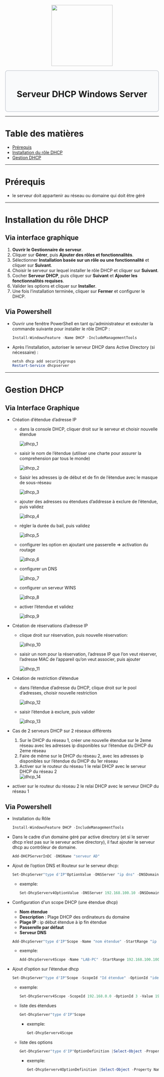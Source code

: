 <div align="center">
  <p align="center">
    <a href="#">
      <img src="https://i0.wp.com/www.networkcorp.fr/wp-content/uploads/2018/03/dhcp_logo.jpg?resize=699%2C231" height="200px" />
    </a>
  </p>
</div>

<div style="border: 2px solid #d1d5db; padding: 20px; border-radius: 8px; background-color: #f9fafb;">
  <h1 align="center">Serveur DHCP Windows Server</h1>
</div>

---
# Table des matières
- [Prérequis](#prérequis)
- [Installation  du rôle DHCP](#installation--du-rôle-dhcp)
- [Gestion DHCP](#gestion-dhcp)
---
# Prérequis
- le serveur doit appartenir au réseau ou domaine qui doit être géré
---
# Installation  du rôle DHCP
## Via interface graphique
1. **Ouvrir le Gestionnaire de serveur**.
2. Cliquer sur **Gérer**, puis **Ajouter des rôles et fonctionnalités**.
3. Sélectionner **Installation basée sur un rôle ou une fonctionnalité** et cliquer sur **Suivant**.
4. Choisir le serveur sur lequel installer le rôle DHCP et cliquer sur **Suivant**.
5. Cocher **Serveur DHCP**, puis cliquer sur **Suivant** et **Ajouter les fonctionnalités requises**.
6. Valider les options et cliquer sur **Installer**.
7. Une fois l’installation terminée, cliquer sur **Fermer** et configurer le DHCP.
## Via Powershell
- Ouvrir une fenêtre PowerShell en tant qu'administrateur et exécuter la commande suivante pour installer le rôle DHCP :
    ```powershell
    Install-WindowsFeature -Name DHCP -IncludeManagementTools
    ```
- Après l’installation, autoriser le serveur DHCP dans Active Directory (si nécessaire) :
    ```powershell
    netsh dhcp add securitygroups
    Restart-Service dhcpserver
    ```
---
# Gestion DHCP
## Via Interface Graphique
- Création d’étendue d’adresse IP
    - dans la console DHCP, cliquer droit sur le serveur et choisir nouvelle étendue

        ![dhcp_1](https://gitea.maxflix.xyz/Ichbine/Wiki_Info/raw/branch/main/Windows/Gestion%20serveurs/Services%20Servers%20Windows/dhcp_image/dhcp_1.png)
                
    - saisir le nom de l’étendue (utiliser une charte pour assurer la comprehension par tous le monde)
                
        ![dhcp_2](https://gitea.maxflix.xyz/Ichbine/Wiki_Info/raw/branch/main/Windows/Gestion%20serveurs/Services%20Servers%20Windows/dhcp_image/dhcp_2.png)
                
    - Saisir les adresses ip de début et de fin de l’étendue avec le masque de sous-réseau
                
        ![dhcp_3](https://gitea.maxflix.xyz/Ichbine/Wiki_Info/raw/branch/main/Windows/Gestion%20serveurs/Services%20Servers%20Windows/dhcp_image/dhcp_3.png)
                
    - ajouter des adresses ou étendues d’addresse à exclure de l’étendue, puis validez
                
        ![dhcp_4](https://gitea.maxflix.xyz/Ichbine/Wiki_Info/raw/branch/main/Windows/Gestion%20serveurs/Services%20Servers%20Windows/dhcp_image/dhcp_4.png)
                
    - régler la durée du bail, puis validez
                
        ![dhcp_5](https://gitea.maxflix.xyz/Ichbine/Wiki_Info/raw/branch/main/Windows/Gestion%20serveurs/Services%20Servers%20Windows/dhcp_image/dhcp_5.png)
                
    - configurer les option en ajoutant une passerelle ⇒ activation du routage
                
        ![dhcp_6](https://gitea.maxflix.xyz/Ichbine/Wiki_Info/raw/branch/main/Windows/Gestion%20serveurs/Services%20Servers%20Windows/dhcp_image/dhcp_6.png)
                
    - configurer un DNS
                
        ![dhcp_7](https://gitea.maxflix.xyz/Ichbine/Wiki_Info/raw/branch/main/Windows/Gestion%20serveurs/Services%20Servers%20Windows/dhcp_image/dhcp_7.png)
                
    - configurer un serveur WINS
                
        ![dhcp_8](https://gitea.maxflix.xyz/Ichbine/Wiki_Info/raw/branch/main/Windows/Gestion%20serveurs/Services%20Servers%20Windows/dhcp_image/dhcp_8.png)
                
    - activer l’étendue et validez
                
        ![dhcp_9](https://gitea.maxflix.xyz/Ichbine/Wiki_Info/raw/branch/main/Windows/Gestion%20serveurs/Services%20Servers%20Windows/dhcp_image/dhcp_9.png)
                
- Création de réservations d’adresse IP
    - clique droit sur réservation, puis nouvelle réservation:
                
        ![dhcp_10](https://gitea.maxflix.xyz/Ichbine/Wiki_Info/raw/branch/main/Windows/Gestion%20serveurs/Services%20Servers%20Windows/dhcp_image/dhcp_10.png)
                
    - saisir un nom pour la réservation, l’adresse IP que l’on veut réserver, l’adresse MAC de l’appareil qu’on veut associer, puis ajouter
                
        ![dhcp_11](https://gitea.maxflix.xyz/Ichbine/Wiki_Info/raw/branch/main/Windows/Gestion%20serveurs/Services%20Servers%20Windows/dhcp_image/dhcp_11.png)
                
- Création de restriction d’étendue
    - dans l’étendue d’adresse du DHCP, clique droit sur le pool d’adresses, choisir nouvelle restriction
                
        ![dhcp_12](https://gitea.maxflix.xyz/Ichbine/Wiki_Info/raw/branch/main/Windows/Gestion%20serveurs/Services%20Servers%20Windows/dhcp_image/dhcp_12.png)
                
    - saisir l’étendue à exclure, puis valider
                
        ![dhcp_13](https://gitea.maxflix.xyz/Ichbine/Wiki_Info/raw/branch/main/Windows/Gestion%20serveurs/Services%20Servers%20Windows/dhcp_image/dhcp_13.png)
                
- Cas de 2 serveurs DHCP sur 2 réseaux différents
    1. Sur le DHCP du réseau 1, créer une nouvelle étendue sur le 2eme réseau avec les adresses ip disponibles sur l’étendue du DHCP du 2eme réseau
    2. Faire de même sur le DHCP du réseau 2, avec les adresses ip disponibles sur l’étendue du DHCP du 1er réseau
    3. Activer sur le routeur du réseau 1 le relai DHCP avec le serveur DHCP du réseau 2            
            ![dhcp_14](https://gitea.maxflix.xyz/Ichbine/Wiki_Info/raw/branch/main/Windows/Gestion%20serveurs/Services%20Servers%20Windows/dhcp_image/dhcp_14.png)
             
- activer sur le routeur du réseau 2 le relai DHCP avec le serveur DHCP du réseau 1
## Via Powershell
- Installation du Rôle
            
    ```powershell
    Install-WindowsFeature DHCP -IncludeManagementTools
    ```      
- Dans le cadre d’un domaine géré par active directory (et si le server dhcp n’est pas sur le serveur active directory), il faut ajouter le serveur dhcp au contrôleur de domaine.         
    ```powershell
    Add-DHCPServerInDC -DNSName "serveur AD"
    ```       
- Ajout de l’option DNS et Routeur sur le serveur dhcp:         
    ```powershell
    Set-DhcpServer"type d'IP"OptionValue -DNSServer "ip dns" -DNSDomain "nom domain" -Routeur"passerelle par defaut"
    ```
    - exemple:
        ```powershell
    	Set-DhcpServerv4OptionValue -DNSServer 192.168.100.10 -DNSDomain lab.lan -Router 192.168.100.2
        ```         
- Configuration d'un scope DHCP (une étendue dhcp)
    - **Nom étendue**
    - **Description** : Plage DHCP des ordinateurs du domaine
    - **Plage IP** : ip début étendue à ip fin étendue
    - **Passerelle par défaut**
    - **Serveur DNS**  
    ```powershell
    Add-DhcpServer"type d'IP"Scope -Name "nom étendue" -StartRange "ip début étendue" -EndRange "ip fin étendue" -SubnetMask "mask sous réseau" -Description "champs description de l'étendue"
    ```
    - exemple:
        ```powershell
    	Add-DhcpServerv4Scope -Name "LAB-PC" -StartRange 192.168.100.100 -EndRange 192.168.100.200 -SubnetMask 255.255.255.0 -Description "Plage DHCP des ordinateurs du domaine LAB"
        ```  
- Ajout d’option sur l’étendue dhcp  
    ```powershell
    Set-DhcpServer"type d'IP"Scope -ScopeId "Id étendue" -OptionId "identifiant option" -Value "valeur de l'option"
    ```
    - exemple: 
        ```powershell
    	Set-DhcpServerv4Scope -ScopeId 192.168.0.0 -OptionId 3 -Value 192.168.255.254 => option 3: routeur, value: adresse ip du routeur
        ```    
    - liste des étendues         
        ```powershell
        Get-DhcpServer"type d'IP"Scope
        ```
        - exemple:
            ```powershell
        	Get-DhcpServerv4Scope
            ```    
    - liste des options  
        ```powershell
        Get-DhcpServer"type d'IP"OptionDefinition |Select-Object -Property Name,OptionId
        ```
        - exemple:
            ```powershell
            Get-DhcpServerv4OptionDefinition |Select-Object -Property Name,OptionId
            ```
           